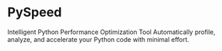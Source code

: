 # PySpeed
Intelligent Python Performance Optimization Tool Automatically profile, analyze, and accelerate your Python code with minimal effort.
